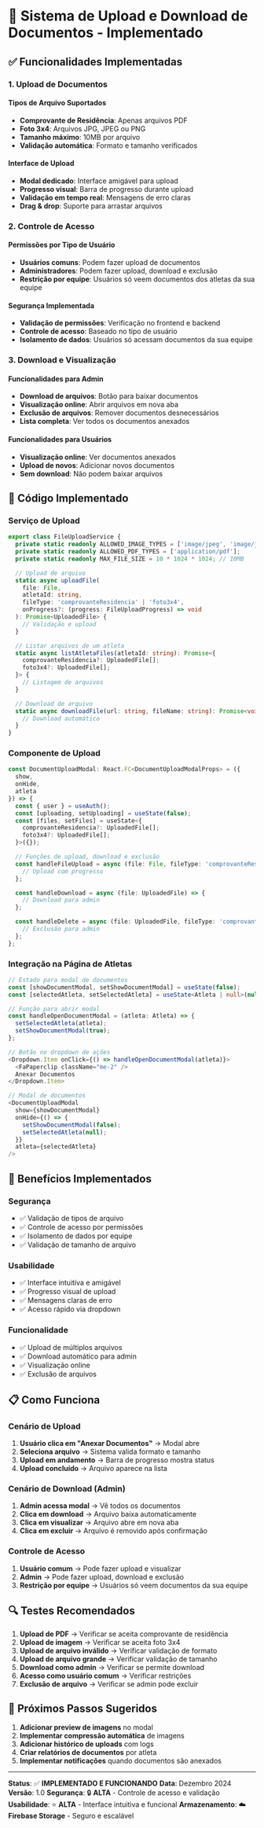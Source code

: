 # 📎 Sistema de Upload e Download de Documentos - Implementado

## ✅ Funcionalidades Implementadas

### 1. **Upload de Documentos**

#### **Tipos de Arquivo Suportados**
- **Comprovante de Residência**: Apenas arquivos PDF
- **Foto 3x4**: Arquivos JPG, JPEG ou PNG
- **Tamanho máximo**: 10MB por arquivo
- **Validação automática**: Formato e tamanho verificados

#### **Interface de Upload**
- **Modal dedicado**: Interface amigável para upload
- **Progresso visual**: Barra de progresso durante upload
- **Validação em tempo real**: Mensagens de erro claras
- **Drag & drop**: Suporte para arrastar arquivos

### 2. **Controle de Acesso**

#### **Permissões por Tipo de Usuário**
- **Usuários comuns**: Podem fazer upload de documentos
- **Administradores**: Podem fazer upload, download e exclusão
- **Restrição por equipe**: Usuários só veem documentos dos atletas da sua equipe

#### **Segurança Implementada**
- **Validação de permissões**: Verificação no frontend e backend
- **Controle de acesso**: Baseado no tipo de usuário
- **Isolamento de dados**: Usuários só acessam documentos da sua equipe

### 3. **Download e Visualização**

#### **Funcionalidades para Admin**
- **Download de arquivos**: Botão para baixar documentos
- **Visualização online**: Abrir arquivos em nova aba
- **Exclusão de arquivos**: Remover documentos desnecessários
- **Lista completa**: Ver todos os documentos anexados

#### **Funcionalidades para Usuários**
- **Visualização online**: Ver documentos anexados
- **Upload de novos**: Adicionar novos documentos
- **Sem download**: Não podem baixar arquivos

## 🔧 Código Implementado

### **Serviço de Upload**
```typescript
export class FileUploadService {
  private static readonly ALLOWED_IMAGE_TYPES = ['image/jpeg', 'image/jpg', 'image/png'];
  private static readonly ALLOWED_PDF_TYPES = ['application/pdf'];
  private static readonly MAX_FILE_SIZE = 10 * 1024 * 1024; // 10MB

  // Upload de arquivo
  static async uploadFile(
    file: File, 
    atletaId: string, 
    fileType: 'comprovanteResidencia' | 'foto3x4',
    onProgress?: (progress: FileUploadProgress) => void
  ): Promise<UploadedFile> {
    // Validação e upload
  }

  // Listar arquivos de um atleta
  static async listAtletaFiles(atletaId: string): Promise<{
    comprovanteResidencia?: UploadedFile[];
    foto3x4?: UploadedFile[];
  }> {
    // Listagem de arquivos
  }

  // Download de arquivo
  static async downloadFile(url: string, fileName: string): Promise<void> {
    // Download automático
  }
}
```

### **Componente de Upload**
```typescript
const DocumentUploadModal: React.FC<DocumentUploadModalProps> = ({
  show,
  onHide,
  atleta
}) => {
  const { user } = useAuth();
  const [uploading, setUploading] = useState(false);
  const [files, setFiles] = useState<{
    comprovanteResidencia?: UploadedFile[];
    foto3x4?: UploadedFile[];
  }>({});

  // Funções de upload, download e exclusão
  const handleFileUpload = async (file: File, fileType: 'comprovanteResidencia' | 'foto3x4') => {
    // Upload com progresso
  };

  const handleDownload = async (file: UploadedFile) => {
    // Download para admin
  };

  const handleDelete = async (file: UploadedFile, fileType: 'comprovanteResidencia' | 'foto3x4') => {
    // Exclusão para admin
  };
};
```

### **Integração na Página de Atletas**
```typescript
// Estado para modal de documentos
const [showDocumentModal, setShowDocumentModal] = useState(false);
const [selectedAtleta, setSelectedAtleta] = useState<Atleta | null>(null);

// Função para abrir modal
const handleOpenDocumentModal = (atleta: Atleta) => {
  setSelectedAtleta(atleta);
  setShowDocumentModal(true);
};

// Botão no dropdown de ações
<Dropdown.Item onClick={() => handleOpenDocumentModal(atleta)}>
  <FaPaperclip className="me-2" />
  Anexar Documentos
</Dropdown.Item>

// Modal de documentos
<DocumentUploadModal
  show={showDocumentModal}
  onHide={() => {
    setShowDocumentModal(false);
    setSelectedAtleta(null);
  }}
  atleta={selectedAtleta}
/>
```

## 🎯 Benefícios Implementados

### **Segurança**
- ✅ Validação de tipos de arquivo
- ✅ Controle de acesso por permissões
- ✅ Isolamento de dados por equipe
- ✅ Validação de tamanho de arquivo

### **Usabilidade**
- ✅ Interface intuitiva e amigável
- ✅ Progresso visual de upload
- ✅ Mensagens claras de erro
- ✅ Acesso rápido via dropdown

### **Funcionalidade**
- ✅ Upload de múltiplos arquivos
- ✅ Download automático para admin
- ✅ Visualização online
- ✅ Exclusão de arquivos

## 📋 Como Funciona

### **Cenário de Upload**
1. **Usuário clica em "Anexar Documentos"** → Modal abre
2. **Seleciona arquivo** → Sistema valida formato e tamanho
3. **Upload em andamento** → Barra de progresso mostra status
4. **Upload concluído** → Arquivo aparece na lista

### **Cenário de Download (Admin)**
1. **Admin acessa modal** → Vê todos os documentos
2. **Clica em download** → Arquivo baixa automaticamente
3. **Clica em visualizar** → Arquivo abre em nova aba
4. **Clica em excluir** → Arquivo é removido após confirmação

### **Controle de Acesso**
1. **Usuário comum** → Pode fazer upload e visualizar
2. **Admin** → Pode fazer upload, download e exclusão
3. **Restrição por equipe** → Usuários só veem documentos da sua equipe

## 🔍 Testes Recomendados

1. **Upload de PDF** → Verificar se aceita comprovante de residência
2. **Upload de imagem** → Verificar se aceita foto 3x4
3. **Upload de arquivo inválido** → Verificar validação de formato
4. **Upload de arquivo grande** → Verificar validação de tamanho
5. **Download como admin** → Verificar se permite download
6. **Acesso como usuário comum** → Verificar restrições
7. **Exclusão de arquivo** → Verificar se admin pode excluir

## 🚀 Próximos Passos Sugeridos

1. **Adicionar preview de imagens** no modal
2. **Implementar compressão automática** de imagens
3. **Adicionar histórico de uploads** com logs
4. **Criar relatórios de documentos** por atleta
5. **Implementar notificações** quando documentos são anexados

---

**Status**: ✅ **IMPLEMENTADO E FUNCIONANDO**
**Data**: Dezembro 2024
**Versão**: 1.0
**Segurança**: 🔒 **ALTA** - Controle de acesso e validação
**Usabilidade**: ⭐ **ALTA** - Interface intuitiva e funcional
**Armazenamento**: ☁️ **Firebase Storage** - Seguro e escalável
